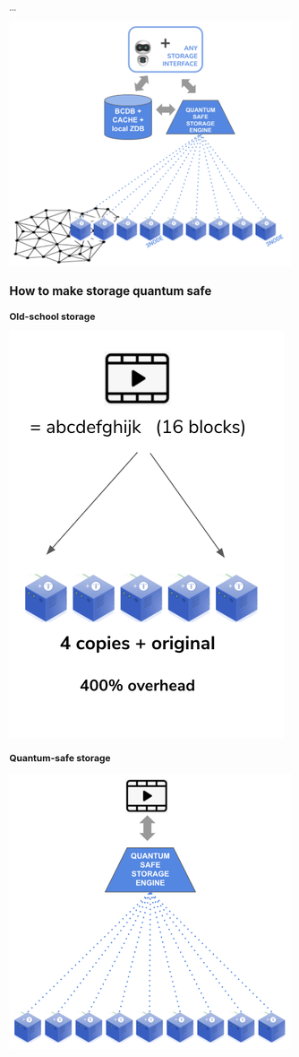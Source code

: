 ...

![](img/archi_qsfs.png)

## How to make storage quantum safe

### Old-school storage 

![](img/archi_storage_oldschool.png)

### Quantum-safe storage

![](img/archi_storage_dispersed.png)
